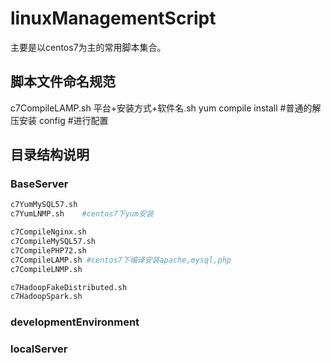 # linuxManagementScript
主要是以centos7为主的常用脚本集合。

## 脚本文件命名规范
c7CompileLAMP.sh
平台+安装方式+软件名.sh
yum 
compile
install #普通的解压安装
config #进行配置

## 目录结构说明
### BaseServer
```bash
c7YumMySQL57.sh
c7YumLNMP.sh	#centos7下yum安装

c7CompileNginx.sh
c7CompileMySQL57.sh
c7CompilePHP72.sh
c7CompileLAMP.sh #centos7下编译安装apache,mysql,php
c7CompileLNMP.sh

c7HadoopFakeDistributed.sh
c7HadoopSpark.sh
```
### developmentEnvironment
### localServer
###


